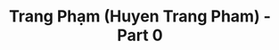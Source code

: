 ---
layout: album
resource: instagram
title: "Trang Phạm (Huyen Trang Pham) - Part 0"
description: "Instagram album of Trang Phạm (Huyen Trang Pham), part 0.</br> Username: trangg.phaam"
active: gallery
album-title: "Trang Phạm (Huyen Trang Pham)"
images:
  - image_path: trangg.phaam/0/20220609_201026_286400238_577126460441014_2008822719025806882_n.jpg
  - image_path: trangg.phaam/0/20220609_201026_286493453_562212858856192_6877022489613627004_n.jpg
  - image_path: trangg.phaam/0/20220609_201026_286781955_3269693813243841_7182637308304943365_n.jpg
  - image_path: trangg.phaam/0/20220612_203259_287121157_577119697103509_5949522581418771438_n.jpg
  - image_path: trangg.phaam/0/20220612_203259_287259600_122776380439825_8156829394252051726_n.jpg
  - image_path: trangg.phaam/0/20240811_205652_455017328_18281374516225020_3570586537884392049_n.jpg
  - image_path: trangg.phaam/0/20240811_205652_455022230_18281374495225020_3623159428565329358_n.jpg
  - image_path: trangg.phaam/0/20240811_205652_455029595_18281374486225020_4358464261008580484_n.jpg
  - image_path: trangg.phaam/0/20240811_205652_455147474_18281374504225020_9118920791649303261_n.jpg
---